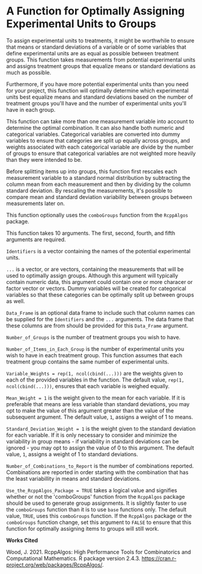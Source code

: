 # A Function for Optimally Assigning Experimental Units to Groups

To assign experimental units to treatments, it might be worthwhile to ensure that means or standard deviations of a variable or of some variables that define experimental units are as equal as possible between treatment groups. This function takes measurements from potential experimental units and assigns treatment groups that equalize means or standard deviations as much as possible.

Furthermore, if you have more potential experimental units than you need for your project, this function will optimally determine which experimental units best equalize means and standard deviations based on the number of treatment groups you'll have and the number of experimental units you'll have in each group.

This function can take more than one measurement variable into account to determine the optimal combination. It can also handle both numeric and categorical variables. Categorical variables are converted into dummy variables to ensure that categories are split up equally across groups, and weights associated with each categorical variable are divide by the number of groups to ensure that categorical variables are not weighted more heavily than they were intended to be.

Before splitting items up into groups, this function first rescales each measurement variable to a standard normal distribution by subtracting the column mean from each measurement and then by dividing by the column standard deviation. By rescaling the measurements, it's possible to compare mean and standard deviation variability between groups between measurements later on.

This function optionally uses the `comboGroups` function from the `RcppAlgos` package.

This function takes 10 arguments. The first, second, fourth, and fifth arguments are required.

`Identifiers` is a vector containing the names of the potential experimental units.

`...` is a vector, or are vectors, containing the  measurements that will be used to optimally assign groups. Although this argument will typically contain numeric data, this argument could contain one or more characer or factor vector or vectors. Dummy variables will be created for categorical variables so that these categories can be optimally split up between groups as well.

`Data_Frame` is an optional data frame to include such that column names can be supplied for the `Identifiers` and the `...` arguments. The data frame that these columns are from should be provided for this `Data_Frame` argument.

`Number_of_Groups` is the number of treatment groups you wish to have.

`Number_of_Items_in_Each_Group` is the number of experimental units you wish to have in each treatment group. This function assumes that each treatment group contains the same number of experimental units.

`Variable_Weights = rep(1, ncol(cbind(...)))` are the weights given to each of the provided variables in the function. The default value, `rep(1, ncol(cbind(...)))`, ensures that each variable is weighed equally.

`Mean_Weight = 1` is the weight given to the mean for each variable. If it is preferable that means are less variable than standard deviations, you may opt to make the value of this argument greater than the value of the subsequent argument. The default value, `1`, assigns a weight of 1 to means.

`Standard_Deviation_Weight = 1` is the weight given to the standard deviation for each variable. If it is only necessary to consider and minimize the variability in group means - if variability in standard deviations can be ignored - you may opt to assign the value of 0 to this argument. The default value, `1`, assigns a weight of 1 to standard deviations.

`Number_of_Combinations_to_Report` is the number of combinations reported. Combinations are reported in order starting with the combination that has the least variabillity in means and standard deviations.

`Use_the_RcppAlgos_Package = TRUE` takes a logical value and signifies whether or not the 'comboGroups' function from the `RcppAlgos` package should be used to generate group assignments. It is slightly faster to use the `comboGroups` function than it is to use `base` functions only. The default value, `TRUE`, uses this `comboGroups` function. If the `RcppAlgos` package or the `comboGroups` function change, set this argument to `FALSE` to ensure that this function for optimally assigning items to groups will still work.

<b>Works Cited</b>

Wood, J. 2021. RcppAlgos: High Performance Tools for Combinatorics and Computational Mathematics. R package version 2.4.3. <https://cran.r-project.org/web/packages/RcppAlgos/>.
